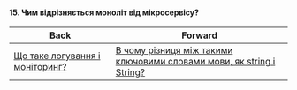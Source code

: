 #### 15. Чим відрізняється моноліт від мікросервісу?



| Back | Forward |
|---|---|
| [Що таке логування і моніторинг?](/ua/junior/nodejs/what-is-logging-and-monitoring.md)  | [В чому різниця між такими ключовими словами мови, як string і String?](/ua/junior/nodejs/16-what-is-the-difference-between-key-words-in-a-language-such-as-string-and-string.md) |
